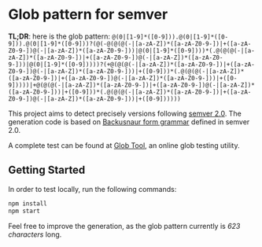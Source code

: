 # Glob pattern for semver

**TL;DR**: here is the glob pattern: `@(0|[1-9]*([0-9])).@(0|[1-9]*([0-9])).@(0|[1-9]*([0-9]))?(@(-@(@(@(-|[a-zA-Z])*([a-zA-Z0-9-])|+([a-zA-Z0-9-])@(-|[a-zA-Z])*([a-zA-Z0-9-]))|@(0|[1-9]*([0-9])))*(.@(@(@(-|[a-zA-Z])*([a-zA-Z0-9-])|+([a-zA-Z0-9-])@(-|[a-zA-Z])*([a-zA-Z0-9-]))|@(0|[1-9]*([0-9]))))?(+@(@(@(-|[a-zA-Z])*([a-zA-Z0-9-])|+([a-zA-Z0-9-])@(-|[a-zA-Z])*([a-zA-Z0-9-]))|+([0-9]))*(.@(@(@(-|[a-zA-Z])*([a-zA-Z0-9-])|+([a-zA-Z0-9-])@(-|[a-zA-Z])*([a-zA-Z0-9-]))|+([0-9]))))|+@(@(@(-|[a-zA-Z])*([a-zA-Z0-9-])|+([a-zA-Z0-9-])@(-|[a-zA-Z])*([a-zA-Z0-9-]))|+([0-9]))*(.@(@(@(-|[a-zA-Z])*([a-zA-Z0-9-])|+([a-zA-Z0-9-])@(-|[a-zA-Z])*([a-zA-Z0-9-]))|+([0-9])))))`

This project aims to detect precisely versions following [semver 2.0](https://semver.org/). The generation code is based on [Backusnaur form grammar](https://semver.org/#backusnaur-form-grammar-for-valid-semver-versions) defined in semver 2.0.

A complete test can be found at [Glob Tool](https://www.digitalocean.com/community/tools/glob?comments=true&glob=%40%280%7C%5B1-9%5D%2A%28%5B0-9%5D%29%29.%40%280%7C%5B1-9%5D%2A%28%5B0-9%5D%29%29.%40%280%7C%5B1-9%5D%2A%28%5B0-9%5D%29%29%3F%28%40%28-%40%28%40%28%40%28-%7C%5Ba-zA-Z%5D%29%2A%28%5Ba-zA-Z0-9-%5D%29%7C%2B%28%5Ba-zA-Z0-9-%5D%29%40%28-%7C%5Ba-zA-Z%5D%29%2A%28%5Ba-zA-Z0-9-%5D%29%29%7C%40%280%7C%5B1-9%5D%2A%28%5B0-9%5D%29%29%29%2A%28.%40%28%40%28%40%28-%7C%5Ba-zA-Z%5D%29%2A%28%5Ba-zA-Z0-9-%5D%29%7C%2B%28%5Ba-zA-Z0-9-%5D%29%40%28-%7C%5Ba-zA-Z%5D%29%2A%28%5Ba-zA-Z0-9-%5D%29%29%7C%40%280%7C%5B1-9%5D%2A%28%5B0-9%5D%29%29%29%29%3F%28%2B%40%28%40%28%40%28-%7C%5Ba-zA-Z%5D%29%2A%28%5Ba-zA-Z0-9-%5D%29%7C%2B%28%5Ba-zA-Z0-9-%5D%29%40%28-%7C%5Ba-zA-Z%5D%29%2A%28%5Ba-zA-Z0-9-%5D%29%29%7C%2B%28%5B0-9%5D%29%29%2A%28.%40%28%40%28%40%28-%7C%5Ba-zA-Z%5D%29%2A%28%5Ba-zA-Z0-9-%5D%29%7C%2B%28%5Ba-zA-Z0-9-%5D%29%40%28-%7C%5Ba-zA-Z%5D%29%2A%28%5Ba-zA-Z0-9-%5D%29%29%7C%2B%28%5B0-9%5D%29%29%29%29%7C%2B%40%28%40%28%40%28-%7C%5Ba-zA-Z%5D%29%2A%28%5Ba-zA-Z0-9-%5D%29%7C%2B%28%5Ba-zA-Z0-9-%5D%29%40%28-%7C%5Ba-zA-Z%5D%29%2A%28%5Ba-zA-Z0-9-%5D%29%29%7C%2B%28%5B0-9%5D%29%29%2A%28.%40%28%40%28%40%28-%7C%5Ba-zA-Z%5D%29%2A%28%5Ba-zA-Z0-9-%5D%29%7C%2B%28%5Ba-zA-Z0-9-%5D%29%40%28-%7C%5Ba-zA-Z%5D%29%2A%28%5Ba-zA-Z0-9-%5D%29%29%7C%2B%28%5B0-9%5D%29%29%29%29%29&matches=false&tests=%2F%2F%20Valid%20Semantic%20Versions&tests=0.0.4&tests=1.2.3&tests=10.20.30&tests=1.1.2-prerelease%2Bmeta&tests=1.1.2%2Bmeta&tests=1.1.2%2Bmeta-valid&tests=1.0.0-alpha&tests=1.0.0-beta&tests=1.0.0-alpha.beta&tests=1.0.0-alpha.beta.1&tests=1.0.0-alpha.1&tests=1.0.0-alpha0.valid&tests=1.0.0-alpha.0valid&tests=1.0.0-alpha-a.b-c-somethinglong%2Bbuild.1-aef.1-its-okay&tests=1.0.0-rc.1%2Bbuild.1&tests=2.0.0-rc.1%2Bbuild.123&tests=1.2.3-beta&tests=10.2.3-DEV-SNAPSHOT&tests=1.2.3-SNAPSHOT-123&tests=1.0.0&tests=2.0.0&tests=1.1.7&tests=2.0.0%2Bbuild.1848&tests=2.0.1-alpha.1227&tests=1.0.0-alpha%2Bbeta&tests=1.2.3----RC-SNAPSHOT.12.9.1--.12%2B788&tests=1.2.3----R-S.12.9.1--.12%2Bmeta&tests=1.2.3----RC-SNAPSHOT.12.9.1--.12&tests=1.0.0%2B0.build.1-rc.10000aaa-kk-0.1&tests=99999999999999999999999.999999999999999999.99999999999999999&tests=1.0.0-0A.is.legal&tests=%2F%2F%20Invalid%20Semantic%20Versions%0D&tests=1&tests=1.2&tests=1.2.3-0123&tests=1.2.3-0123.0123&tests=1.1.2%2B.123&tests=%2Binvalid&tests=-invalid&tests=-invalid%2Binvalid&tests=-invalid.01&tests=alpha&tests=alpha.beta&tests=alpha.beta.1&tests=alpha.1&tests=alpha%2Bbeta&tests=alpha_beta&tests=alpha.&tests=alpha..&tests=beta&tests=1.0.0-alpha_beta&tests=-alpha.&tests=1.0.0-alpha..&tests=1.0.0-alpha..1&tests=1.0.0-alpha...1&tests=1.0.0-alpha....1&tests=1.0.0-alpha.....1&tests=1.0.0-alpha......1&tests=1.0.0-alpha.......1&tests=01.1.1&tests=1.01.1&tests=1.1.01&tests=1.2&tests=1.2.3.DEV&tests=1.2-SNAPSHOT&tests=1.2.31.2.3----RC-SNAPSHOT.12.09.1--..12%2B788&tests=1.2-RC-SNAPSHOT&tests=-1.0.3-gamma%2Bb7718&tests=%2Bjustmeta&tests=9.8.7%2Bmeta%2Bmeta&tests=9.8.7-whatever%2Bmeta%2Bmeta&tests=99999999999999999999999.999999999999999999.99999999999999999----RC-SNAPSHOT.12.09.1--------------------------------..12), an online glob testing utility.

## Getting Started

In order to test locally, run the following commands:
```bash
npm install
npm start
```

Feel free to improve the generation, as the glob pattern currently is *623 characters* long.
